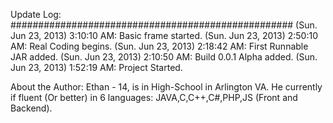 Update Log:
###################################################
(Sun. Jun 23, 2013) 3:10:10 AM: Basic frame started.
(Sun. Jun 23, 2013) 2:50:10 AM: Real Coding begins.
(Sun. Jun 23, 2013) 2:18:42 AM: First Runnable JAR added.
(Sun. Jun 23, 2013) 2:10:50 AM: Build 0.0.1 Alpha added.
(Sun. Jun 23, 2013) 1:52:19 AM: Project Started.

 

About the Author:
Ethan - 14, is in High-School in Arlington VA.
He currently if fluent (Or better) in 6 languages:
JAVA,C,C++,C#,PHP,JS (Front and Backend). 
